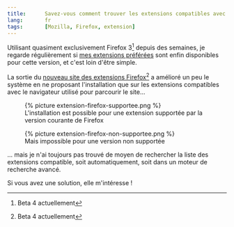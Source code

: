 ```yaml
--- 
title:      Savez-vous comment trouver les extensions compatibles avec une version donnée de Firefox ? 
lang:       fr 
tags:       [Mozilla, Firefox, extension]
---
```


Utilisant quasiment exclusivement Firefox 3[^1] depuis des semaines, je regarde régulièrement si [mes extensions préférées](/2008/03/checklist-de-reinstallation-complete-de-mozilla-firefox.html) sont enfin disponibles pour cette version, et c'est loin d'être simple.


[^1]: Beta 4 actuellement

La sortie du [nouveau site des extensions Firefox](https://addons.mozilla.org/fr/firefox/)[^1] a amélioré un peu le système en ne proposant l'installation que sur les extensions compatibles avec le navigateur utilisé pour parcourir le site...

<figure>
  {% picture extension-firefox-supportee.png %}
  <figcaption>
  L'installation est possible pour une extension supportée par la version courante de Firefox
  </figcaption>
</figure>


<figure>
  {% picture extension-firefox-non-supportee.png %}
  <figcaption>
  Mais impossible pour une version non supportée
  </figcaption>
</figure>


... mais je n'ai toujours pas trouvé de moyen de rechercher la liste des extensions compatible, soit automatiquement, soit dans un moteur de recherche avancé.

Si vous avez une solution, elle m'intéresse !


[^1]: Et pour les autres logiciels de Mozilla, d'ailleurs
